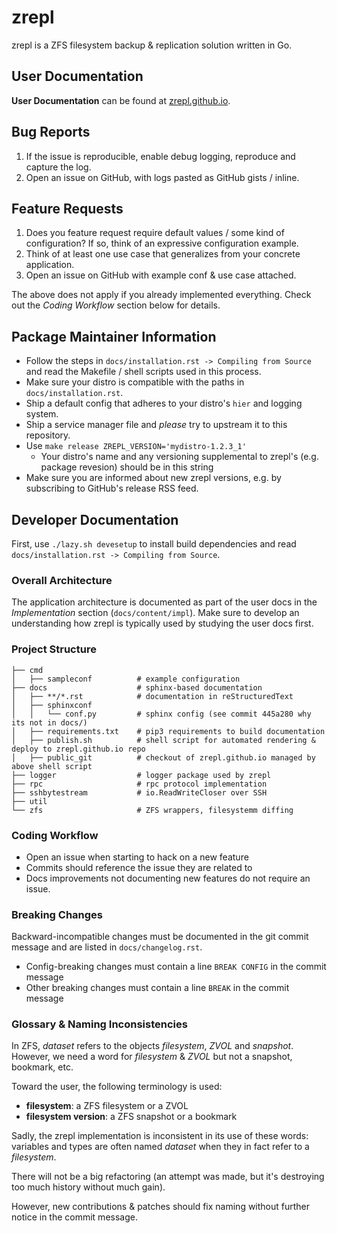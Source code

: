 # zrepl
zrepl is a ZFS filesystem backup & replication solution written in Go.

## User Documentation

**User Documentation** can be found at [zrepl.github.io](https://zrepl.github.io).

## Bug Reports

1. If the issue is reproducible, enable debug logging, reproduce and capture the log.
2. Open an issue on GitHub, with logs pasted as GitHub gists / inline.

## Feature Requests

1. Does you feature request require default values / some kind of configuration?
   If so, think of an expressive configuration example.
2. Think of at least one use case that generalizes from your concrete application.
3. Open an issue on GitHub with example conf & use case attached.

The above does not apply if you already implemented everything.
Check out the *Coding Workflow* section below for details.

## Package Maintainer Information

* Follow the steps in `docs/installation.rst -> Compiling from Source` and read the Makefile / shell scripts used in this process.
* Make sure your distro is compatible with the paths in `docs/installation.rst`.
* Ship a default config that adheres to your distro's `hier` and logging system.
* Ship a service manager file and _please_ try to upstream it to this repository.
* Use `make release ZREPL_VERSION='mydistro-1.2.3_1'`
    * Your distro's name and any versioning supplemental to zrepl's (e.g. package revesion) should be in this string
* Make sure you are informed about new zrepl versions, e.g. by subscribing to GitHub's release RSS feed.

## Developer Documentation

First, use `./lazy.sh devesetup` to install build dependencies and read `docs/installation.rst -> Compiling from Source`.

### Overall Architecture

The application architecture is documented as part of the user docs in the *Implementation* section (`docs/content/impl`).
Make sure to develop an understanding how zrepl is typically used by studying the user docs first.

### Project Structure

```
├── cmd
│   ├── sampleconf          # example configuration
├── docs                    # sphinx-based documentation
│   ├── **/*.rst            # documentation in reStructuredText
│   ├── sphinxconf
│   │   └── conf.py         # sphinx config (see commit 445a280 why its not in docs/)
│   ├── requirements.txt    # pip3 requirements to build documentation
│   ├── publish.sh          # shell script for automated rendering & deploy to zrepl.github.io repo
│   ├── public_git          # checkout of zrepl.github.io managed by above shell script
├── logger                  # logger package used by zrepl
├── rpc                     # rpc protocol implementation
├── sshbytestream           # io.ReadWriteCloser over SSH
├── util
└── zfs                     # ZFS wrappers, filesystemm diffing
```

### Coding Workflow

* Open an issue when starting to hack on a new feature
* Commits should reference the issue they are related to
* Docs improvements not documenting new features do not require an issue.

### Breaking Changes

Backward-incompatible changes must be documented in the git commit message and are listed in `docs/changelog.rst`.

* Config-breaking changes must contain a line `BREAK CONFIG` in the commit message
* Other breaking changes must contain a line `BREAK` in the commit message

### Glossary & Naming Inconsistencies

In ZFS, *dataset* refers to the objects *filesystem*, *ZVOL* and *snapshot*. <br />
However, we need a word for *filesystem* & *ZVOL* but not a snapshot, bookmark, etc.

Toward the user, the following terminology is used:

* **filesystem**: a ZFS filesystem or a ZVOL
* **filesystem version**: a ZFS snapshot or a bookmark

Sadly, the zrepl implementation is inconsistent in its use of these words:
variables and types are often named *dataset* when they in fact refer to a *filesystem*.

There will not be a big refactoring (an attempt was made, but it's destroying too much history without much gain).

However, new contributions & patches should fix naming without further notice in the commit message.

